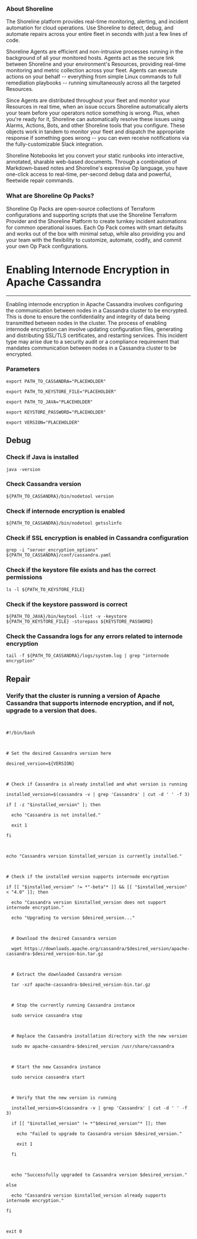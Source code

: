 
### About Shoreline
The Shoreline platform provides real-time monitoring, alerting, and incident automation for cloud operations. Use Shoreline to detect, debug, and automate repairs across your entire fleet in seconds with just a few lines of code.

Shoreline Agents are efficient and non-intrusive processes running in the background of all your monitored hosts. Agents act as the secure link between Shoreline and your environment's Resources, providing real-time monitoring and metric collection across your fleet. Agents can execute actions on your behalf -- everything from simple Linux commands to full remediation playbooks -- running simultaneously across all the targeted Resources.

Since Agents are distributed throughout your fleet and monitor your Resources in real time, when an issue occurs Shoreline automatically alerts your team before your operators notice something is wrong. Plus, when you're ready for it, Shoreline can automatically resolve these issues using Alarms, Actions, Bots, and other Shoreline tools that you configure. These objects work in tandem to monitor your fleet and dispatch the appropriate response if something goes wrong -- you can even receive notifications via the fully-customizable Slack integration.

Shoreline Notebooks let you convert your static runbooks into interactive, annotated, sharable web-based documents. Through a combination of Markdown-based notes and Shoreline's expressive Op language, you have one-click access to real-time, per-second debug data and powerful, fleetwide repair commands.

### What are Shoreline Op Packs?
Shoreline Op Packs are open-source collections of Terraform configurations and supporting scripts that use the Shoreline Terraform Provider and the Shoreline Platform to create turnkey incident automations for common operational issues. Each Op Pack comes with smart defaults and works out of the box with minimal setup, while also providing you and your team with the flexibility to customize, automate, codify, and commit your own Op Pack configurations.

# Enabling Internode Encryption in Apache Cassandra
---

Enabling internode encryption in Apache Cassandra involves configuring the communication between nodes in a Cassandra cluster to be encrypted. This is done to ensure the confidentiality and integrity of data being transmitted between nodes in the cluster. The process of enabling internode encryption can involve updating configuration files, generating and distributing SSL/TLS certificates, and restarting services. This incident type may arise due to a security audit or a compliance requirement that mandates communication between nodes in a Cassandra cluster to be encrypted.

### Parameters
```shell
export PATH_TO_CASSANDRA="PLACEHOLDER"

export PATH_TO_KEYSTORE_FILE="PLACEHOLDER"

export PATH_TO_JAVA="PLACEHOLDER"

export KEYSTORE_PASSWORD="PLACEHOLDER"

export VERSION="PLACEHOLDER"
```

## Debug

### Check if Java is installed
```shell
java -version
```

### Check Cassandra version
```shell
${PATH_TO_CASSANDRA}/bin/nodetool version
```

### Check if internode encryption is enabled
```shell
${PATH_TO_CASSANDRA}/bin/nodetool getsslinfo
```

### Check if SSL encryption is enabled in Cassandra configuration
```shell
grep -i "server_encryption_options" ${PATH_TO_CASSANDRA}/conf/cassandra.yaml
```

### Check if the keystore file exists and has the correct permissions
```shell
ls -l ${PATH_TO_KEYSTORE_FILE}
```

### Check if the keystore password is correct
```shell
${PATH_TO_JAVA}/bin/keytool -list -v -keystore ${PATH_TO_KEYSTORE_FILE} -storepass ${KEYSTORE_PASSWORD}
```


### Check the Cassandra logs for any errors related to internode encryption
```shell
tail -f ${PATH_TO_CASSANDRA}/logs/system.log | grep "internode encryption"
```

## Repair

### Verify that the cluster is running a version of Apache Cassandra that supports internode encryption, and if not, upgrade to a version that does.
```shell


#!/bin/bash



# Set the desired Cassandra version here

desired_version=${VERSION}



# Check if Cassandra is already installed and what version is running

installed_version=$(cassandra -v | grep 'Cassandra' | cut -d ' ' -f 3)

if [ -z "$installed_version" ]; then

  echo "Cassandra is not installed."

  exit 1

fi



echo "Cassandra version $installed_version is currently installed."



# Check if the installed version supports internode encryption

if [[ "$installed_version" != *"-beta"* ]] && [[ "$installed_version" < "4.0" ]]; then

  echo "Cassandra version $installed_version does not support internode encryption."

  echo "Upgrading to version $desired_version..."



  # Download the desired Cassandra version

  wget https://downloads.apache.org/cassandra/$desired_version/apache-cassandra-$desired_version-bin.tar.gz



  # Extract the downloaded Cassandra version

  tar -xzf apache-cassandra-$desired_version-bin.tar.gz



  # Stop the currently running Cassandra instance

  sudo service cassandra stop



  # Replace the Cassandra installation directory with the new version

  sudo mv apache-cassandra-$desired_version /usr/share/cassandra



  # Start the new Cassandra instance

  sudo service cassandra start



  # Verify that the new version is running

  installed_version=$(cassandra -v | grep 'Cassandra' | cut -d ' ' -f 3)

  if [[ "$installed_version" != *"$desired_version"* ]]; then

    echo "Failed to upgrade to Cassandra version $desired_version."

    exit 1

  fi



  echo "Successfully upgraded to Cassandra version $desired_version."

else

  echo "Cassandra version $installed_version already supports internode encryption."

fi



exit 0


```